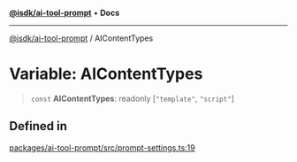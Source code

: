 [**@isdk/ai-tool-prompt**](../README.md) • **Docs**

***

[@isdk/ai-tool-prompt](../globals.md) / AIContentTypes

# Variable: AIContentTypes

> `const` **AIContentTypes**: readonly [`"template"`, `"script"`]

## Defined in

[packages/ai-tool-prompt/src/prompt-settings.ts:19](https://github.com/isdk/ai-tool-prompt.js/blob/0136bd578ac5c79f75e3197311fc0252c414fe6f/src/prompt-settings.ts#L19)

